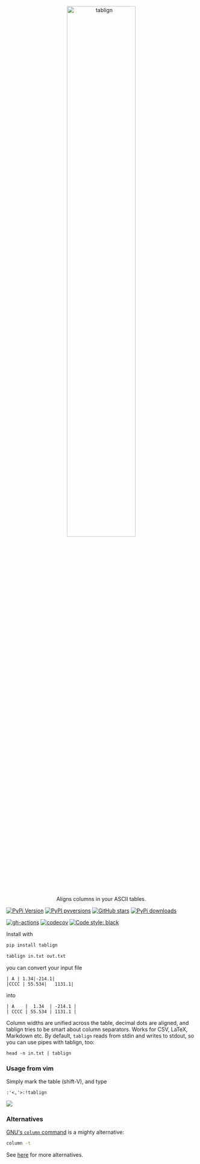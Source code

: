 <p align="center">
  <a href="https://github.com/nschloe/tablign"><img alt="tablign" src="https://nschloe.github.io/tablign/logo.svg" width="60%"></a>
  <p align="center">Aligns columns in your ASCII tables.</p>
</p>

[![PyPi Version](https://img.shields.io/pypi/v/tablign.svg?style=flat-square)](https://pypi.org/project/tablign)
[![PyPI pyversions](https://img.shields.io/pypi/pyversions/tablign.svg?style=flat-square)](https://pypi.org/pypi/tablign/)
[![GitHub stars](https://img.shields.io/github/stars/nschloe/tablign.svg?style=flat-square&logo=github&label=Stars&logoColor=white)](https://github.com/nschloe/tablign)
[![PyPi downloads](https://img.shields.io/pypi/dm/tablign.svg?style=flat-square)](https://pypistats.org/packages/tablign)

[![gh-actions](https://img.shields.io/github/workflow/status/nschloe/tablign/ci?style=flat-square)](https://github.com/nschloe/tablign/actions?query=workflow%3Aci)
[![codecov](https://img.shields.io/codecov/c/github/nschloe/tablign.svg?style=flat-square)](https://codecov.io/gh/nschloe/tablign)
[![Code style: black](https://img.shields.io/badge/code%20style-black-000000.svg?style=flat-square)](https://github.com/psf/black)

Install with

```sh
pip install tablign
```


```sh
tablign in.txt out.txt
```

you can convert your input file

```
| A | 1.34|-214.1|
|CCCC | 55.534|   1131.1|
```

into

```
| A    |  1.34  | -214.1 |
| CCCC | 55.534 | 1131.1 |
```

Column widths are unified across the table, decimal dots are aligned, and tablign tries
to be smart about column separators. Works for CSV, LaTeX, Markdown etc. By default,
`tablign` reads from stdin and writes to stdout, so you can use pipes with tablign, too:

```
head -n in.txt | tablign
```

### Usage from vim

Simply mark the table (shift-V), and type

```
:'<,'>:!tablign
```

![](https://nschloe.github.io/tablign/tty-capture.gif)


### Alternatives

[GNU's `column` command](https://man7.org/linux/man-pages/man1/column.1.html) is a mighty alternative:
```sh
column -t
```

See [here](https://stackoverflow.com/q/1229900/353337) for more alternatives.
